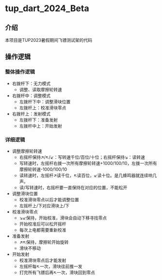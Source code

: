 # tup_dart_2024_Beta

## 介绍
本项目是TUP2023暑假期间飞镖测试架的代码

## 操作逻辑

### 整体操作逻辑

- 右拨杆下：无力模式
    - 调整、读取摩擦轮转速
- 右拨杆中：调整模式
    - 左拨杆下中：调整滑块位置
    - 左拨杆上：校准滑块零点
- 右拨杆上：发射模式
    - 左拨杆下：准备发射
    - 左拨杆中上：开始发射

### 详细逻辑

- 调整摩擦轮转速
  - 右摇杆保持↗/↖/↙：写转速千位/百位/十位；右摇杆保持↘：读转速
  - 写转速时，左摇杆右拨一次所有摩擦轮转速+1000/100/10，左拨一次所有摩擦轮转速-1000/100/10
  - 读转速时，左摇杆↗读千位，↖读百位，↙读十位。是几蜂鸣器就连续响几声。
  - 读/写转速时，右摇杆要一直保持在对应的位置，不能松开
- 调整滑块位置
  - 校准滑块零点以后才能调整位置
  - 左摇杆上/下对应滑块上/下
- 校准滑块零点
  - ↘↙保持，开始校准，滑块会自动下移寻找零点
  - 开始校准后可以松开摇杆
  - 每次上电都需要重新校准
- 准备发射
  - ↗↖保持，摩擦轮开始旋转
  - 滑块不移动
- 开始发射
  - 校准滑块零点后才能发射
  - 左摇杆每↖一次，滑块往前推一发
  - 打完所有飞镖后再↖一次，滑块回到零点
